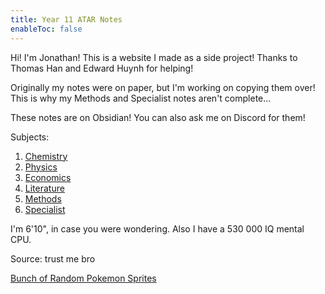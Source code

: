 ```yaml
---
title: Year 11 ATAR Notes
enableToc: false
---
```


Hi! I'm Jonathan! This is a website I made as a side project! Thanks to Thomas Han and Edward Huynh for helping! 

Originally my notes were on paper, but I'm working on copying them over! This is why my Methods and Specialist notes aren't complete...

These notes are on Obsidian! You can also ask me on Discord for them!

Subjects:
1. [Chemistry](Chemistry/Chemistry.md)
2. [Physics](Physics/Physics.md)
3. [Economics](Economics/Economics.md)
4. [Literature](Literature/Literature.md)
5. [Methods](Methods/Methods.md)
6. [Specialist](Specialist/Specialist.md)

I'm 6'10", in case you were wondering. Also I have a 530 000 IQ mental CPU.

Source: trust me bro

[Bunch of Random Pokemon Sprites](poke)


